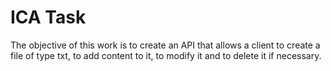 # ICA Task

The objective of this work is to create an API that allows a client to create a file of type txt, to add content to it, to modify it and to delete it if necessary. 
